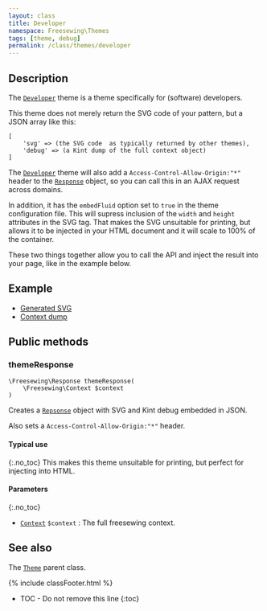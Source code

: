 ```yaml
---
layout: class
title: Developer
namespace: Freesewing\Themes
tags: [theme, debug]
permalink: /class/themes/developer
---
```

## Description 

The [`Developer`](developer) theme is a theme specifically for (software) developers.

This theme does not merely return the SVG code of your pattern, but a JSON array like this:

```php?start_inline=1
[
    'svg' => (the SVG code  as typically returned by other themes),
    'debug' => (a Kint dump of the full context object)
]
```

The [`Developer`](developer) theme will also add a `Access-Control-Allow-Origin:"*"` header 
to the [`Response`](../response) object, so you can call this in an AJAX request across 
domains.

In addition, it has the `embedFluid` option set to `true` in the theme configuration file.
This will supress inclusion of the `width` and `height` attributes in the SVG tag.
That makes the SVG unsuitable for printing, but allows it to be injected in your HTML
document and it will scale to 100% of the container.

These two things together allow you to call the API and inject the result into your page, 
like in the example below.

## Example 

<ul class="nav nav-tabs" role="tablist">
    <li class="nav-item"><a class="nav-link active" href="#svg" role="tab" data-toggle="tab">Generated SVG</a></li>
    <li class="nav-item"><a class="nav-link" href="#kint" role="tab" data-toggle="tab">Context dump</a></li>
</ul>

<div class="tab-content">
<div role="tabpanel" class="tab-pane active" id="svg" markdown="1">
</div>
<div role="tabpanel" class="tab-pane" id="kint" markdown="1">
</div>
</div>

## Public methods

### themeResponse

```php?start_inline=1
\Freesewing\Response themeResponse(
    \Freesewing\Context $context
)
```

Creates a [`Repsonse`](/class/response) object with SVG and Kint debug embedded in JSON.

Also sets a `Access-Control-Allow-Origin:"*"` header.

#### Typical use
{:.no_toc}
This makes this theme unsuitable for printing, but perfect for injecting into HTML.

#### Parameters
{:.no_toc}

- [`Context`](../context) `$context` : The full freesewing context.

## See also

The [`Theme`](theme) parent class.

{% include classFooter.html %}
* TOC - Do not remove this line
{:toc}

<script>
$.ajax({
    type: "GET",
    url: 'https://api.freesewing.org/?service=draft&pattern=AaronAshirt&theme=Developer',
    success: function(data) {
        data = jQuery.parseJSON(data);
        $('#svg').html(data.svg);
        $('#kint').html(data.debug);
    }
});
</script>
